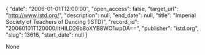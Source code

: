 {
  "date": "2006-01-01T12:00:00", 
  "open_access": false, 
  "target_url": "http://www.istd.org/", 
  "description": null, 
  "end_date": null, 
  "title": "Imperial Society of Teachers of Dancing (ISTD)", 
  "record_id": "20060101T120000/ltHILD26b8oXYB8WO1wpDA==", 
  "publisher": "istd.org", 
  "slug": 13616, 
  "start_date": null
}

None